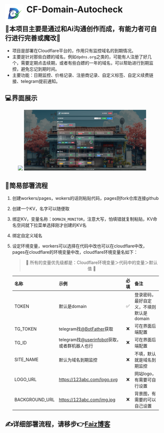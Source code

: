 # <img src="./images/logo.png" width="60" align="left" style="margin-right:10px;"> CF-Domain-Autocheck

## 🚨本项目主要是通过和Ai沟通创作而成，有能力者可自行进行完善或魔改🚨

* 项目是部署在Cloudflare平台的，作用只有监控域名的到期情况。
* 主要是针对那些白嫖的域名，例如`dpdns.org`之类的，可能有人注册了好几个，需要定期点击续期，或者有些白嫖的一年的域名，可以帮助进行到期监控，避免忘记到期时间。
* 主要功能：日期监控、价格记录、注册商记录、自定义标签、自定义续费链接、telegram提前通知。

## 💻界面展示
<p align="center">
  <img src="./images/login.png" width="400" />
  <img src="./images/webui.png" width="400" />
</p>

## 🚀简易部署流程
1. 创建workers/pages，wokers的话则粘贴代码，pages则fork仓库连接github
2. 创建一个KV，名字可以随便取
3. 绑定KV，变量名称：`DOMAIN_MONITOR`，注意大写，怕填错就复制粘贴，KV命名空间就下拉菜单选择刚才创建的KV名
4. 绑定自定义域名
5. 设定环境变量，workers可以选择在代码中改也可以在cloudflare中改，pages在cloudflare的环境变量中改，cloudflare环境变量名如下：

    > <center> 🚨 所有的变量优先级都是：Cloudflare环境变量＞代码中的变量＞默认值 🚨 </center>

    | 名称           | 示例                                                                     | 必填 | 备注                                     |
    |:---------------|:-------------------------------------------------------------------------|:----:|:-----------------------------------------|
    | TOKEN          | 默认是domain                                                             |  ✅️   | 登录密码，最好自定义，不填则默认是domain |
    | TG_TOKEN       | telegram找[@BotFather](https://t.me/BotFather)获取                       |  ❌️   | 可在界面后端配置                         |
    | TG_ID          | telegram找[@userinfobot](https://t.me/userinfobot)获取，或者群机器人也行 |  ❌️   | 可在界面后端配置                         |
    | SITE_NAME      | 默认为域名到期监控                                                       |  ❌️   | 不填，默认就是域名到期监控               |
    | LOGO_URL       | https://123abc.com/logo.svg                                              |  ❌️   | 网站logo，有需要可自行设置               |
    | BACKGROUND_URL | https://123abc.com/img.jpg                                               |  ❌️   | 背景图，有需要的可以自己设置             |

## ✍️详细部署流程，请移步👉[Faiz博客](https://blog.faiz.hidns.co/2025/07/26/Domain-AutoCheck%E5%9F%9F%E5%90%8D%E5%88%B0%E6%9C%9F%E7%9B%91%E6%8E%A7/)
